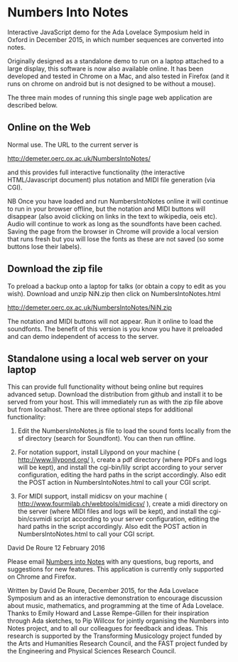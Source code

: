Numbers Into Notes
==================

Interactive JavaScript demo for the Ada Lovelace Symposium held in Oxford in December 2015, in which number sequences are converted into notes.

Originally designed as a standalone demo to run on a laptop attached to a large display, this software is now also available online. It has been developed and tested in Chrome on a Mac, and also tested in Firefox (and it runs on chrome on android but is not designed to be without a mouse).

The three main modes of running this single page web application are described below.

Online on the Web
-----------------

Normal use. The URL to the current server is

http://demeter.oerc.ox.ac.uk/NumbersIntoNotes/

and this provides full interactive functionality (the interactive HTML/Javascript document) plus notation and MIDI file generation (via CGI).

NB Once you have loaded and run NumbersIntoNotes online it will continue to run in your browser offline, but the notation and MIDI buttons will disappear (also avoid clicking on links in the text to wikipedia, oeis etc).  Audio will continue to work as long as the soundfonts have been cached.  Saving the page from the browser in Chrome will provide a local version that runs fresh but you will lose the fonts as these are not saved (so some buttons lose their labels).

Download the zip file
---------------------

To preload a backup onto a laptop for talks (or obtain a copy to edit as you wish). Download and unzip NiN.zip then click on NumbersIntoNotes.html

http://demeter.oerc.ox.ac.uk/NumbersIntoNotes/NiN.zip

The notation and MIDI buttons will not appear.  Run it online to load the soundfonts.  The benefit of this version is you know you have it preloaded and can demo independent of access to the server.

Standalone using a local web server on your laptop
--------------------------------------------------

This can provide full functionality without being online but requires advanced setup. Download the distribution from github and install it to be served from your host. This will immediately run as with the zip file above but from localhost. There are three optional steps for additional functionality:

1. Edit the NumbersIntoNotes.js file to load the sound fonts locally from the sf directory (search for Soundfont).  You can then run offline.

2. For notation support, install Lilypond on your machine ( http://www.lilypond.org/ ), create a pdf directory (where PDFs and logs will be kept), and install the cgi-bin/lily script according to your server configuration, editing the hard paths in the script accordingly. Also edit the POST action in NumbersIntoNotes.html to call your CGI script.

3. For MIDI support, install midicsv on your machine ( http://www.fourmilab.ch/webtools/midicsv/ ), create a midi directory on the server (where MIDI files and logs will be kept), and install the cgi-bin/csvmidi script according to your server configuration, editing the hard paths in the script accordingly. Also edit the POST action in NumbersIntoNotes.html to call your CGI script.

David De Roure 12 February 2016

Please email <a href=“mailto:umbersintonotes@gmail.com”>Numbers into Notes</a> with any questions, bug reports, and suggestions for new features. This application is currently only supported on Chrome and Firefox.

Written by David De Roure, December 2015, for the Ada Lovelace Symposium and as an interactive demonstration to encourage discussion about music, mathematics, and programming at the time of Ada Lovelace. Thanks to Emily Howard and Lasse Rempe-Gillen for their inspiration through Ada sketches, to Pip Willcox for jointly organising the Numbers into Notes project, and to all our colleagues for feedback and ideas. This research is supported by the Transforming Musicology project funded by the Arts and Humanities Research Council, and the FAST project funded by the Engineering and Physical Sciences Research Council.